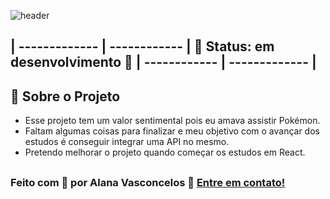 ![header](https://cdn.discordapp.com/attachments/557400688918003712/954943028055932948/pikachu.png)

## | ------------- | ------------ | 🚧 Status: em desenvolvimento 🚧 | ------------ | ------------- |


## 🚀 Sobre o Projeto

- Esse projeto tem um valor sentimental pois eu amava assistir Pokémon.
- Faltam algumas coisas para finalizar e meu objetivo com o avançar dos estudos é conseguir integrar uma API no mesmo. 
- Pretendo melhorar o projeto quando começar os estudos em React.



##

### Feito com 💛 por Alana Vasconcelos 👋 [Entre em contato!](https://www.linkedin.com/in/alanavasconcelos)
